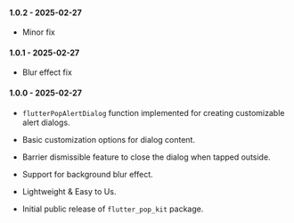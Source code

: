 #### 1.0.2 - 2025-02-27

- Minor fix

#### 1.0.1 - 2025-02-27

- Blur effect fix

#### 1.0.0 - 2025-02-27

- `flutterPopAlertDialog` function implemented for creating customizable alert dialogs.
- Basic customization options for dialog content.
- Barrier dismissible feature to close the dialog when tapped outside.
- Support for background blur effect.
- Lightweight & Easy to Us.

- Initial public release of `flutter_pop_kit` package.